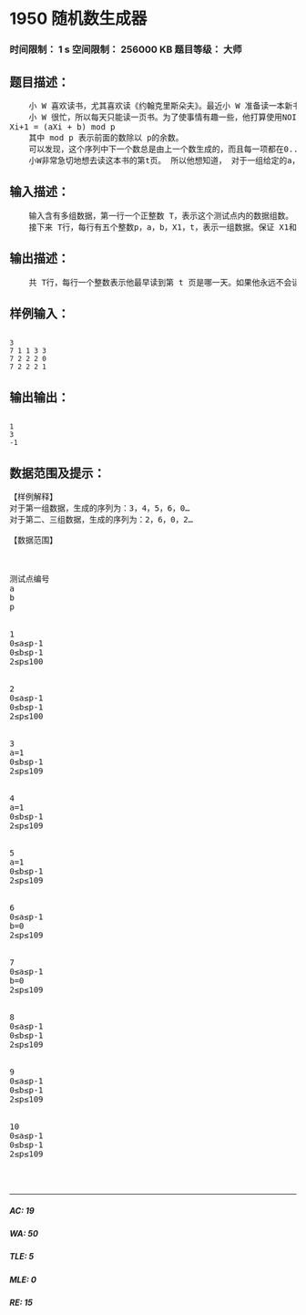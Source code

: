 # 1950 随机数生成器   
### 时间限制： 1 s     空间限制： 256000 KB     题目等级： 大师  
## 题目描述：  

<pre>
    小 W 喜欢读书，尤其喜欢读《约翰克里斯朵夫》。最近小 W 准备读一本新书，这本书一共有p页，页码范围为0..p-1。   
    小 W 很忙，所以每天只能读一页书。为了使事情有趣一些，他打算使用NOI2012 上学习的线性同余法生成一个序列，来决定每天具体读哪一页。 我们用 Xi来表示通过这种方法生成出来的第 i 个数，也即小 W 第 i 天会读哪一页。这个方法需要设置 3 个参数 a，b，X1，满足 0≤a，b，X1≤p-1，且 a，b，X1都是整数。按照下面的公式生成出来一系列的整数。   
Xi+1 = (aXi + b) mod p   
    其中 mod p 表示前面的数除以 p的余数。   
    可以发现，这个序列中下一个数总是由上一个数生成的，而且每一项都在0..p-1 这个范围内，是一个合法的页码。同时需要注意，这种方法有可能导致某两天读的页码完全一样。   
    小W非常急切地想去读这本书的第t页。 所以他想知道， 对于一组给定的a，b，X1，如果使用线性同余法来生成每一天读的页码，最早读到第 t 页是在哪一天，或者指出他永远不会读到第 t 页。
</pre>
  
  
## 输入描述：  

<pre>
    输入含有多组数据，第一行一个正整数 T，表示这个测试点内的数据组数。   
    接下来 T行，每行有五个整数p，a，b，X1，t，表示一组数据。保证 X1和t 都是合法的页码。
</pre>
  
  
## 输出描述：  

<pre>
    共 T行，每行一个整数表示他最早读到第 t 页是哪一天。如果他永远不会读到第t 页，输出-1。
</pre>
  
  
## 样例输入：  

<pre><code>
3   
7 1 1 3 3   
7 2 2 2 0   
7 2 2 2 1
</code></pre>
  
  
## 输出输出：  

<pre><code>
1   
3   
-1
</code></pre>
  
  
## 数据范围及提示：  

<pre>
【样例解释】  
对于第一组数据，生成的序列为：3，4，5，6，0…   
对于第二、三组数据，生成的序列为：2，6，0，2…  
  
【数据范围】



测试点编号
a
b
p


1
0≤a≤p-1
0≤b≤p-1
2≤p≤100


2
0≤a≤p-1
0≤b≤p-1
2≤p≤100


3
a=1
0≤b≤p-1
2≤p≤109


4
a=1
0≤b≤p-1
2≤p≤109


5
a=1
0≤b≤p-1
2≤p≤109


6
0≤a≤p-1
b=0
2≤p≤109


7
0≤a≤p-1
b=0
2≤p≤109


8
0≤a≤p-1
0≤b≤p-1
2≤p≤109


9
0≤a≤p-1
0≤b≤p-1
2≤p≤109


10
0≤a≤p-1
0≤b≤p-1
2≤p≤109



</pre>
  
  
***  

##### AC: 19  
##### WA: 50  
##### TLE: 5  
##### MLE: 0  
##### RE: 15  
